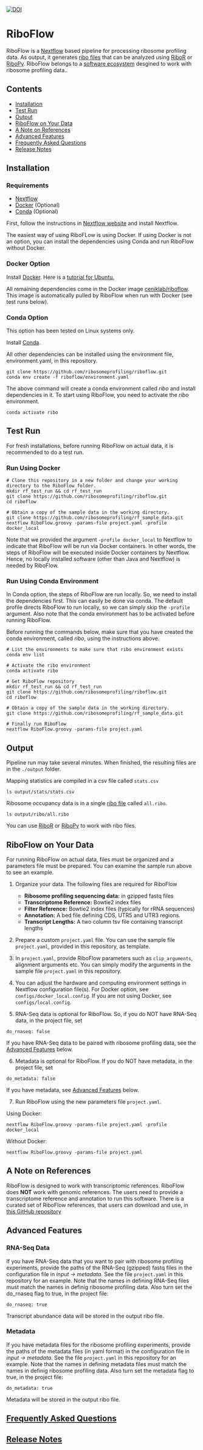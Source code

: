 [![DOI](https://zenodo.org/badge/DOI/10.5281/zenodo.3376949.svg)](https://doi.org/10.5281/zenodo.3376949)


# RiboFlow

RiboFlow is a [Nextflow](https://www.nextflow.io/) based pipeline
for processing ribosome profiling data. As output, it generates [ribo files](https://ribopy.readthedocs.io/en/latest/ribo_file_format.html) that can be analyzed using [RiboR](https://github.com/ribosomeprofiling/ribor) or [RiboPy](https://github.com/ribosomeprofiling/ribopy).
RiboFlow belongs to a [software ecosystem](https://ribosomeprofiling.github.io/) desgined to work with ribosome profiling data..

## Contents

* [Installation](#installation) 
* [Test Run](#test-run)  
* [Output](#output)  
* [RiboFlow on Your Data](#riboflow-on-your-data)  
* [A Note on References](#a-note-on-references)  
* [Advanced Features](#advanced-features)  
* [Frequently Asked Questions](https://github.com/ribosomeprofiling/riboflow/blob/master/FAQ.md)  
* [Release Notes](https://github.com/ribosomeprofiling/riboflow/blob/master/CHANGELOG.md)  

## Installation

### Requirements

* [Nextflow](https://www.nextflow.io/)
* [Docker](https://docs.docker.com/install/) (Optional)
* [Conda](https://conda.io/en/latest/miniconda.html) (Optional)

First, follow the instructions in [Nextflow website](https://www.nextflow.io/) and install Nextflow.

The easiest way of using RiboFLow is using Docker.
If using Docker is not an option, you can install the dependencies using Conda
and run RiboFlow without Docker.

### Docker Option

Install [Docker](https://docs.docker.com/install/).
Here is a [tutorial for Ubuntu.](https://www.digitalocean.com/community/tutorials/how-to-install-and-use-docker-on-ubuntu-18-04)

All remaining dependencies come in the Docker image [ceniklab/riboflow](https://hub.docker.com/r/ceniklab/riboflow).
This image is automatically pulled by RiboFlow when run with Docker (see test runs below).

### Conda Option

This option has been tested on Linux systems only.

Install  [Conda](https://conda.io/en/latest/miniconda.html).

All other dependencies can be installed using the environment file,
environment.yaml, in this repository.
```
git clone https://github.com/ribosomeprofiling/riboflow.git
conda env create -f riboflow/environment.yaml
```

The above command will create a conda environment called _ribo_
and install dependencies in it.
To start using RiboFlow, you need to activate the _ribo_ environment.

`conda activate ribo`

## Test Run

For fresh installations, before running RiboFlow on actual data,
it is recommended to do a test run.


### Run Using Docker

```
# Clone this repository in a new folder and change your working directory to the RiboFlow folder.
mkdir rf_test_run && cd rf_test_run
git clone https://github.com/ribosomeprofiling/riboflow.git
cd riboflow

# Obtain a copy of the sample data in the working directory.
git clone https://github.com/ribosomeprofiling/rf_sample_data.git
nextflow RiboFlow.groovy -params-file project.yaml -profile docker_local
```

Note that we provided the argument `-profile docker_local` to Nextflow to indicate that RiboFlow will be run via Docker containers. In other words, the steps of RiboFlow will be executed inside Docker containers by Nextflow. 
Hence, no locally installed software (other than Java and Nextflow) is needed by RiboFlow.  


### Run Using Conda Environment

In Conda option, the steps of RiboFlow are run locally. So, we need to install the dependencies first. This can easily be done via conda. The default profile directs RiboFlow to run locally, so we can simply skip the `-profile` argument. Also note that the conda environment has to be activated before running RiboFlow. 

Before running the commands below, make sure that you have created the conda environment, called _ribo_,
using the instructions above. 

```
# List the environments to make sure that ribo environment exists
conda env list

# Activate the ribo environment
conda activate ribo

# Get RiboFlow repository
mkdir rf_test_run && cd rf_test_run
git clone https://github.com/ribosomeprofiling/riboflow.git
cd riboflow

# Obtain a copy of the sample data in the working directory.
git clone https://github.com/ribosomeprofiling/rf_sample_data.git

# Finally run RiboFlow
nextflow RiboFlow.groovy -params-file project.yaml

```

## Output

Pipeline run may take several minutes.
When finished, the resulting files are in the `./output` folder.

Mapping statistics are compiled in a csv file called `stats.csv`

```
ls output/stats/stats.csv
```

Ribosome occupancy data is in a single
[ribo file](https://ribopy.readthedocs.io/en/latest/ribo_file_format.html) called `all.ribo`.

`ls output/ribo/all.ribo`

You can use
[RiboR](https://github.com/ribosomeprofiling/ribor) or
[RiboPy](https://github.com/ribosomeprofiling/ribopy) to work with ribo files.


## RiboFlow on Your Data

For running RiboFlow on actual data, files must be organized and a parameters file must be prepared.
You can examine the sample run above to see an example.

1. Organize your data. The following files are required for RiboFlow
   * **Ribosome profiling sequencing data:** in gzipped fastq files
   * **Transcriptome Reference:** Bowtie2 index files
   * **Filter Reference:** Bowtie2 index files (typically for rRNA sequences)
   * **Annotation:** A bed file defining CDS, UTR5 and UTR3 regions.
   * **Transcript Lengths:** A two column tsv file containing transcript lengths

2. Prepare a custom `project.yaml` file.
You can use the sample file `project.yaml`, provided in this repository,
as template.

3. In `project.yaml`, provide RiboFlow parameters such as `clip_arguments`, alignment arguments etc.
You can simply modify the arguments in the sample file `project.yaml` in this repository.

4. You can adjust the hardware and computing environment settings in Nextflow configuration file(s).
For Docker option, see `configs/docker_local.config`. If you are not using Docker,
see `configs/local.config`.

5. RNA-Seq data is optional for RiboFlow. So, if you do NOT have RNA-Seq data, in the project file, set

`do_rnaseq: false`

If you have RNA-Seq data to be paired with ribosome profiling data, see the [Advanced Features](#advanced-features) below.


6. Metadata is optional for RiboFlow. If you do NOT have metadata, in the project file, set

`do_metadata: false`

If you have metadata, see [Advanced Features](#advanced-features) below.

7. Run RiboFlow using the new parameters file `project.yaml`.

Using Docker:

`nextflow RiboFlow.groovy -params-file project.yaml -profile docker_local`

Without Docker:

`nextflow RiboFlow.groovy -params-file project.yaml`

## A Note on References

RiboFlow is designed to work with transcriptomic references. RiboFlow does **NOT** work with genomic references.
The users need to provide a transcriptome reference and annotation to run this software.
There is a curated set of RiboFlow references, that users can download and use, in
[this GitHub repository](https://github.com/ribosomeprofiling/references_for_riboflow)

## Advanced Features

### RNA-Seq Data

If you have RNA-Seq data that you want to pair with ribosome profiling experiments,
provide the paths of the RNA-Seq (gzipped) fastq files  in the configuration file in
_input -> metadata_. See the file `project.yaml` in this repository for an example.
Note that the names in defining RNA-Seq files must match the names in definig ribosome profiling data.
Also turn set the do_rnaseq flag to true, in the project file:

`do_rnaseq: true`

Transcript abundance data will be stored in the output ribo file.

### Metadata

If you have metadata files for the ribosome profiling experiments,
provide the paths of the metadata files (in yaml format) in the configuration file in
_input -> metadata_. See the file `project.yaml` in this repository for an example.
Note that the names in defining metadata files must match the names in definig ribosome profiling data.
Also turn set the metadata flag to true, in the project file:

`do_metadata: true`

Metadata will be stored in the output ribo file.

## [Frequently Asked Questions](https://github.com/ribosomeprofiling/riboflow/blob/master/FAQ.md)  

  
## [Release Notes](https://github.com/ribosomeprofiling/riboflow/blob/master/CHANGELOG.md)  
